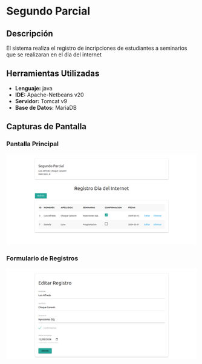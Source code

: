 # Segundo Parcial

## Descripción
El sistema realiza el registro de incripciones de estudiantes a seminarios que se realizaran en el dia del internet

## Herramientas Utilizadas
- **Lenguaje:** java
- **IDE:** Apache-Netbeans v20
- **Servidor:** Tomcat v9
- **Base de Datos:** MariaDB

## Capturas de Pantalla
### Pantalla Principal
![Pantalla Principal](images/index.png)

### Formulario de Registros
![Creación de Tarea](images/formulario.png)